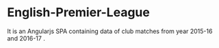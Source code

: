 # English-Premier-League
It is an Angularjs SPA containing data of club matches from year 2015-16 and 2016-17 .
